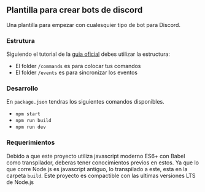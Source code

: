 ## Plantilla para crear bots de discord ##
Una plantilla para empezar con cualesquier tipo de bot para Discord.

### Estrutura ###
Siguiendo el tutorial de la [guia oficial](https://discordjs.guide/) debes utilizar la estructura:
- El folder `/commands` es para colocar tus comandos
- El folder `/events` es para sincronizar los eventos

### Desarrollo ###
En `package.json` tendras los siguientes comandos disponibles.
- `npm start`
- `npm run build`
- `npm run dev`

### Requerimientos ###
Debido a que este proyecto utiliza javascript moderno ES6+ con Babel como transpilador, deberas tener conocimientos previos en estos. Ya que lo que corre Node.js es javascript antiguo, lo transpilado a este, esta en la carpeta `build`. Este proyecto es compactible con las ultimas versiones LTS de Node.js
